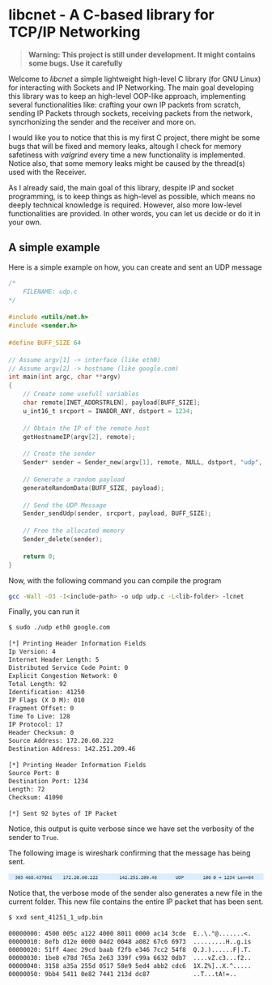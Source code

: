 # libcnet - A C-based library for TCP/IP Networking

> **Warning: This project is still under development. It might contains some bugs. Use it carefully**

Welcome to *libcnet* a simple lightweight high-level C library (for GNU Linux) for interacting with Sockets and IP Networking. The main goal
developing this library was to keep an high-level OOP-like approach, implementing several functionalities like: crafting your 
own IP packets from scratch, sending IP Packets through sockets, receiving packets from the network, syncrhonizing 
the sender and the receiver and more on. 

I would like you to notice that this is my first C project, there might be some bugs that will be fixed and memory leaks,
altough I check for memory safetiness with *valgrind* every time a new functionality is implemented. Notice also, that some
memory leaks might be caused by the thread(s) used with the Receiver. 

As I already said, the main goal of this library, despite IP and socket programming, is to keep things as high-level
as possible, which means no deeply technical knowledge is required. However, also more low-level functionalities are
provided. In other words, you can let us decide or do it in your own. 

## A simple example

Here is a simple example on how, you can create and sent an UDP message

```c
/*
    FILENAME: udp.c
*/

#include <utils/net.h>
#include <sender.h>

#define BUFF_SIZE 64

// Assume argv[1] -> interface (like eth0)
// Assume argv[2] -> hostname (like google.com)
int main(int argc, char **argv)
{
    // Create some usefull variables
    char remote[INET_ADDRSTRLEN], payload[BUFF_SIZE];
    u_int16_t srcport = INADDR_ANY, dstport = 1234;

    // Obtain the IP of the remote host
    getHostnameIP(argv[2], remote);

    // Create the sender
    Sender* sender = Sender_new(argv[1], remote, NULL, dstport, "udp", true);

    // Generate a random payload
    generateRandomData(BUFF_SIZE, payload);

    // Send the UDP Message
    Sender_sendUdp(sender, srcport, payload, BUFF_SIZE);

    // Free the allocated memory
    Sender_delete(sender);

    return 0;
}
```

Now, with the following command you can compile the program

```bash
gcc -Wall -O3 -I<include-path> -o udp udp.c -L<lib-folder> -lcnet
```

Finally, you can run it

```
$ sudo ./udp eth0 google.com

[*] Printing Header Information Fields
Ip Version: 4
Internet Header Length: 5
Distributed Service Code Point: 0
Explicit Congestion Network: 0
Total Length: 92
Identification: 41250
IP Flags (X D M): 010
Fragment Offset: 0
Time To Live: 128
IP Protocol: 17
Header Checksum: 0
Source Address: 172.20.60.222
Destination Address: 142.251.209.46

[*] Printing Header Information Fields
Source Port: 0
Destination Port: 1234
Length: 72
Checksum: 41090

[*] Sent 92 bytes of IP Packet
```

Notice, this output is quite verbose since we have set the verbosity of the sender to `True`. 

The following image is wireshark confirming that the message has being sent.

![alt text](docs/imgs/udp-wireshark-capture.png)

Notice that, the verbose mode of the sender also generates a new file in the current folder. This new file
contains the entire IP packet that has been sent.

```
$ xxd sent_41251_1_udp.bin 

00000000: 4500 005c a122 4000 8011 0000 ac14 3cde  E..\."@.......<.
00000010: 8efb d12e 0000 04d2 0048 a082 67c6 6973  .........H..g.is
00000020: 51ff 4aec 29cd baab f2fb e346 7cc2 54f8  Q.J.)......F|.T.
00000030: 1be8 e78d 765a 2e63 339f c99a 6632 0db7  ....vZ.c3...f2..
00000040: 3158 a35a 255d 0517 58e9 5ed4 abb2 cdc6  1X.Z%]..X.^.....
00000050: 9bb4 5411 0e82 7441 213d dc87            ..T...tA!=..
```